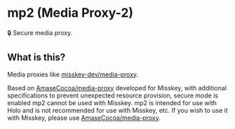# mp2 (Media Proxy-2)
🔒️ Secure media proxy.
## What is this?
Media proxies like [misskey-dev/media-proxy](https://github.com/misskey-dev/media-proxy).

Based on [AmaseCocoa/media-proxy](https://github.com/AmaseCocoa/media-proxy) developed for Misskey, with additional specifications to prevent unexpected resource provision, secure mode is enabled mp2 cannot be used with Misskey. mp2 is intended for use with Holo and is not recommended for use with Misskey, etc. If you wish to use it with Misskey, please use [AmaseCocoa/media-proxy](https://github.com/AmaseCocoa/media-proxy).
